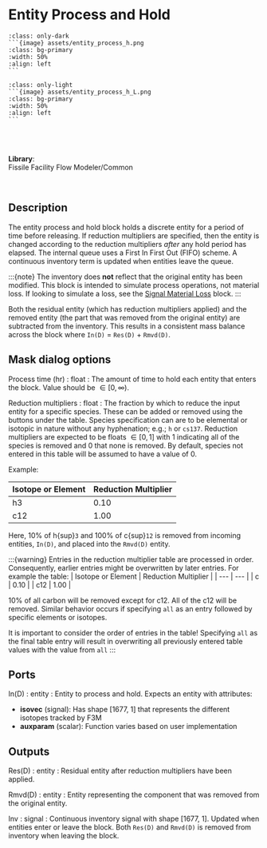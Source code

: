 # Entity Process and Hold
````{compound}
:class: only-dark
```{image} assets/entity_process_h.png
:class: bg-primary
:width: 50%
:align: left
```
````

````{compound}
:class: only-light
```{image} assets/entity_process_h_L.png
:class: bg-primary
:width: 50%
:align: left
```
````

<br>
<br>

**Library**:
<br>
Fissile Facility Flow Modeler/Common


<br clear="left"/>

## Description
 The entity process and hold block holds a discrete entity for a period of time before releasing. If reduction multipliers are specified, then the entity is changed according to the reduction multipliers _after_ any hold period has elapsed. The internal queue uses a First In First Out (FIFO) scheme. A continuous inventory term is updated when entities leave the queue. 

 :::{note}
    The inventory does **not** reflect that the original entity has been modified. This block is intended to simulate process operations, not material loss. If looking to simulate a loss, see the [Signal Material Loss](./sig_matL.md) block.
 :::

 Both the residual entity (which has reduction multipliers applied) and the removed entity (the part that was removed from the original entity) are subtracted from the inventory. This results in a consistent mass balance across the block where `In(D)` = `Res(D)` + `Rmvd(D)`. 


 ## Mask dialog options
Process time (hr) : float
: The amount of time to hold each entity that enters the block. Value should be $\in[0, \infty)$.

Reduction multipliers : float
: The fraction by which to reduce the input entity for a specific species. These can be added or removed using the buttons under the table. Species specification can are to be elemental or isotopic in nature without any hyphenation; e.g.; `h` or `cs137`. Reduction multipliers are expected to be floats $\in[0,1]$ with 1 indicating all of the species is removed and 0 that none is removed. By default, species not entered in this table will be assumed to have a value of 0. 


 Example:

| Isotope or Element | Reduction Multiplier |
| --- | --- |
| h3 | 0.10 |
| c12 | 1.00 |

Here, 10% of h{sup}`3` and 100% of c{sup}`12` is removed from incoming entities, `In(D)`, and placed into the `Rmvd(D)` entity. 

 :::{warning}
 Entries in the reduction multiplier table are processed in order. Consequently, earlier entries might be overwritten by later entries. For example the table:
 | Isotope or Element | Reduction Multiplier |
| --- | --- |
| c | 0.10 |
| c12 | 1.00 |

10% of all carbon will be removed except for c12. All of the c12 will be removed. Similar behavior occurs if specifying `all` as an entry followed by specific elements or isotopes. 

It is important to consider the order of entries in the table! Specifying `all` as the final table entry will result in overwriting all previously entered table values with the value from `all`
 :::


## Ports
In(D) : entity
: Entity to process and hold. Expects an entity with attributes:
   * **isovec** (signal): Has shape [1677, 1] that represents the different isotopes tracked by F3M
   *  **auxparam**  (scalar): Function varies based on user implementation

## Outputs
Res(D) : entity
: Residual entity after reduction multipliers have been applied. 

Rmvd(D) : entity
: Entity representing the component that was removed from the original entity.

Inv : signal
: Continuous inventory signal with shape [1677, 1]. Updated when entities enter or leave the block. Both `Res(D)` and `Rmvd(D)` is removed from inventory when leaving the block. 

